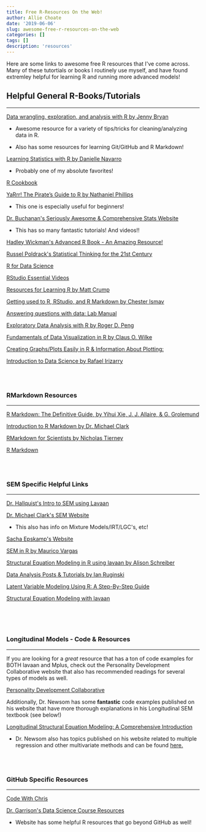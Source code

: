 ```yaml
---
title: Free R-Resources On the Web!
author: Allie Choate
date: '2019-06-06'
slug: awesome-free-r-resources-on-the-web
categories: []
tags: []
description: 'resources'
---
```



Here are some links to awesome free R resources that I've come across. Many of these tutortials or books I routinely use myself, and have found extremley helpful for learning R and running more advanced models!

<!--more-->


## Helpful General R-Books/Tutorials 
***

[Data wrangling, exploration, and analysis with R by Jenny Bryan](https://stat545.com/)

  * Awesome resource for a variety of tips/tricks for cleaning/analyzing data in R.
  
  * Also has some resources for learning Git/GitHub and R Markdown!


[Learning Statistics with R by Danielle Navarro](https://learningstatisticswithr.com/)

  * Probably one of my absolute favorites!


[R Cookbook](http://www.cookbook-r.com/)


[YaRrr! The Pirate’s Guide to R by Nathaniel Phillips](https://bookdown.org/ndphillips/YaRrr/)

  * This one is especially useful for beginners! 


[Dr. Buchanan's Seriously Awesome & Comprehensive Stats Website](http://statstools.com/)

  * This has so many fantastic tutorials! And videos!!


[Hadley Wickman's Advanced R Book - An Amazing Resource!](https://adv-r.hadley.nz/)


[Russel Poldrack's Statistical Thinking for the 21st Century](http://statsthinking21.org/index.html)


[R for Data Science](https://r4ds.had.co.nz/introduction.html)


[RStudio Essential Videos](https://resources.rstudio.com/wistia-rstudio-essentials-2)


[Resources for Learning R by Matt Crump](https://crumplab.github.io/blogposts/LearningR/LearningR.html)


[Getting used to R, RStudio, and R Markdown by Chester Ismav](https://bookdown.org/chesterismay/rbasics/)


[Answering questions with data: Lab Manual](https://crumplab.github.io/statisticsLab/)


[Exploratory Data Analysis with R by Roger D. Peng](https://bookdown.org/rdpeng/exdata/)


[Fundamentals of Data Visualization in R by Claus O. Wilke](https://serialmentor.com/dataviz/)


[Creating Graphs/Plots Easily in R & Information About Plotting:](https://www.r-graph-gallery.com/)


[Introduction to Data Science by Rafael Irizarry](https://rafalab.github.io/dsbook/)


<br><br>


### RMarkdown Resources
***

[R Markdown: The Definitive Guide, by Yihui Xie, J. J. Allaire, & G. Grolemund](https://bookdown.org/yihui/rmarkdown/)


[Introduction to R Markdown by Dr. Michael Clark](https://m-clark.github.io/Introduction-to-Rmarkdown/)


[RMarkdown for Scientists by Nicholas Tierney](https://rmd4sci.njtierney.com/)


[R Markdown](https://r4ds.had.co.nz/r-markdown.html)



<br><br>


### SEM Specific Helpful Links
***

[Dr. Hallquist's Intro to SEM using Lavaan](https://psu-psychology.github.io/r-bootcamp-2018/talks/lavaan_tutorial.html#estimators)
<br>

[Dr. Michael Clark's SEM Website](https://m-clark.github.io/sem/)

  * This also has info on Mixture Models/IRT/LGC's, etc!
  
  
[Sacha Epskamp's Website](http://sachaepskamp.com/)


[SEM in R by Maurico Vargas](https://www.r-bloggers.com/structural-equation-modelling-in-r-part-1/)

[Structural Equation Modeling in R using lavaan by Alison Schreiber](https://quantdev.ssri.psu.edu/sites/qdev/files/lavaan_presentation.html)


[Data Analysis Posts & Tutorials by Ian Ruginski](https://www.ianruginski.com/post/)


[Latent Variable Modeling Using R: A Step-By-Step Guide](https://blogs.baylor.edu/rlatentvariable/sample-page/r-syntax/)


[Structural Equation Modeling with lavaan](https://pages.mtu.edu/~shanem/psy5220/daily/Day22/cfa.html)


<br><br><br>


### Longitudinal Models - Code & Resources 
***

If you are looking for a *great* resource that has a ton of code examples for BOTH lavaan and Mplus,  check out the Personality Development Collaborative website that also has recommended readings for several types of models as well.

[Personality Development Collaborative](https://www.personalitydevelopmentcollaborative.org/data-analysis/)

Additionally, Dr. Newsom has some **fantastic** code examples published on his website that have more thorough explanations in his Longitudinal SEM textbook (see below!)

[Longitudinal Structural Equation Modeling: A Comprehensive Introduction](http://www.longitudinalsem.com/)

  * Dr. Newsom also has topics published on his website related to multiple regression and other
  multivariate methods and can be found [here.](https://web.pdx.edu/~newsomj/mvclass/)


<br><br>


### GitHub Specific Resources
***

[Code With Chris](https://codewithchris.com/github-tutorial/)


[Dr. Garrison's Data Science Course Resources](https://datascience4psych.github.io/DataScience4Psych/shorthappygit.html)

  * Website has some helpful R resources that go beyond GitHub as well!
